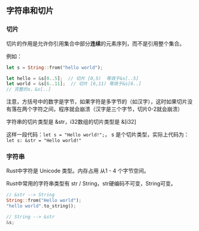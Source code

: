 ## 字符串和切片

### 切片

切片的作用是允许你引用集合中部分**连续**的元素序列，而不是引用整个集合。

例如：

```rust
let s = String::from("hello world");

let hello = &s[0..5];  // 切片 [0,5)  等效于&s[..5]
let world = &s[6..11];  // 切片 [6,11) 等效于&s[6..]
// 完整的s，&s[..]
```

注意，方括号中的数字是字节，如果字符是多字节的（如汉字），这时如果切片没有落在两个字符之间，程序就会崩溃（汉字是三个字节，切片0-2就会崩溃）



字符串的切片类型是 &str，i32数组的切片类型是 &[i32]

这样一段代码：`let s = "Hello world!";`， s 是个切片类型，实际上代码为：`let s: &str = "Hello world!"`



### 字符串

Rust中字符是 Unicode 类型。内存占用 从1 - 4 个字节空间。

Rust中常用的字符串类型有 str / String，str硬编码不可变，String可变。

```rust
// &str --> String
String::from("Hello world");
"hello world".to_string();

// String --> &str
&s;
```





